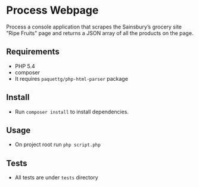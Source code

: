 # Process Webpage

Process a console application that scrapes the
Sainsbury’s grocery site "Ripe Fruits" page and returns a JSON array of all the products on the page.


Requirements
------------

* PHP 5.4
* composer
* It requires `paquettg/php-html-parser` package


Install
--------
* Run `composer install` to install dependencies.


Usage
-----
* On project root run `php script.php`

Tests
-----
* All tests are under `tests` directory
